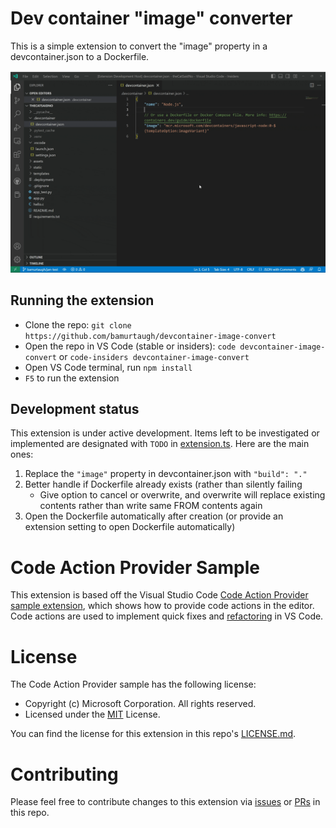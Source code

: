 # Dev container "image" converter

This is a simple extension to convert the "image" property in a devcontainer.json to a Dockerfile.

![Demo gif of converting "image" to a Dockerfile](./media/image-convert-demo.gif)

## Running the extension

- Clone the repo: `git clone https://github.com/bamurtaugh/devcontainer-image-convert`
- Open the repo in VS Code (stable or insiders): `code devcontainer-image-convert` or `code-insiders devcontainer-image-convert`
- Open VS Code terminal, run `npm install`
- `F5` to run the extension

## Development status

This extension is under active development. Items left to be investigated or implemented are designated with `TODO` in [extension.ts](./src/extension.ts). Here are the main ones:

1.  Replace the `"image"` property in devcontainer.json with `"build": "."`
2. Better handle if Dockerfile already exists (rather than silently failing
     - Give option to cancel or overwrite, and overwrite will replace existing contents rather than write same FROM contents again
3. Open the Dockerfile automatically after creation (or provide an extension setting to open Dockerfile automatically)

# Code Action Provider Sample

This extension is based off the Visual Studio Code [Code Action Provider sample extension](https://github.com/microsoft/vscode-extension-samples/tree/main/code-actions-sample), which shows how to provide code actions in the editor. Code actions are used to implement quick fixes and [refactoring](https://code.visualstudio.com/docs/editor/refactoring) in VS Code.

# License

The Code Action Provider sample has the following license:
- Copyright (c) Microsoft Corporation. All rights reserved.
- Licensed under the [MIT](https://github.com/microsoft/vscode-extension-samples/blob/main/LICENSE) License.

You can find the license for this extension in this repo's [LICENSE.md](./LICENSE.md).

# Contributing

Please feel free to contribute changes to this extension via [issues](https://github.com/bamurtaugh/devcontainer-image-convert/issues) or [PRs](https://github.com/bamurtaugh/devcontainer-image-convert/pulls) in this repo.
